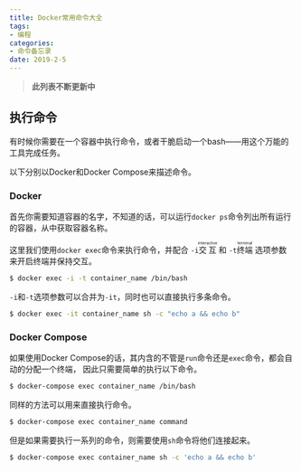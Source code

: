 ```yaml
---
title: Docker常用命令大全
tags:
- 编程
categories:
- 命令备忘录
date: 2019-2-5
---
```


> **此列表不断更新中**

## 执行命令

有时候你需要在一个容器中执行命令，或者干脆启动一个bash——用这个万能的工具完成任务。

以下分别以Docker和Docker Compose来描述命令。

### Docker

首先你需要知道容器的名字，不知道的话，可以运行`docker ps`命令列出所有运行的容器，从中获取容器名称。

这里我们使用`docker exec`命令来执行命令，并配合
`-i`<ruby>交互<rt>interactive</rt></ruby>
和
`-t`<ruby>终端<rt>terminal</rt></ruby>
选项参数来开启终端并保持交互。

```bash
$ docker exec -i -t container_name /bin/bash
```

`-i`和`-t`选项参数可以合并为`-it`，同时也可以直接执行多条命令。

```bash
$ docker exec -it container_name sh -c "echo a && echo b"
```

### Docker Compose

如果使用Docker Compose的话，其内含的不管是`run`命令还是`exec`命令，都会自动的分配一个终端，
因此只需要简单的执行以下命令。

```bash
$ docker-compose exec container_name /bin/bash
```

同样的方法可以用来直接执行命令。

```bash
$ docker-compose exec container_name command
```

但是如果需要执行一系列的命令，则需要使用`sh`命令将他们连接起来。

```bash
$ docker-compose exec container_name sh -c 'echo a && echo b' 
```


